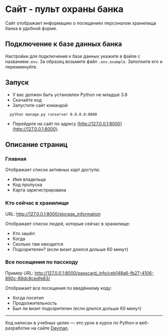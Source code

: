 # Сайт - пульт охраны банка
Сайт отображает информацию о посещениях персоналом хранилища банка в удобной форме.
## Подключение к базе данных банка
Настройки для подключения к базе данных укажите в файле с названием`.env`. 
За образец возьмите файл `.env.example`. Заполните его и переименуйте.

## Запуск
- У вас должен быть установлен Python не младше 3.8
- Скачайте код
- Запустите сайт командой 
```
  python manage.py runserver 0.0.0.0:8000
  ```
- Перейдите на сайт по адресу [http://127.0.0.1:8000](http://127.0.0.1:8000).

## Описание страниц

### Главная
Отображает список активных карт доступа: 
- Имя владельца
- Код пропуска 
- Карта зарегистрирована

### Кто сейчас в хранилище
URL: http://127.0.0.1:8000/storage_information

Отображает список людей, которые сейчас в хранилище:
- Кто зашёл 
- Когда	
- Сколько там находится	
- Подозрителен? (если визит длился дольше 60 минут)

### Все посещения по пасскоду
Пример URL: http://127.0.0.1:8000/passcard_info/ceb148a6-fb27-4106-890c-89dc8cedfe83/

Отображает все посещения по введённому коду:
- Когда посетил	
- Продолжительность	
- Был ли визит подозрителен (если длился дольше 60 минут)

<!-- - Файл настроек `.env` (находится в папке с кодом) содержит полный путь до каталога вин, который будет загружен на сайт. По умолчанию там указан относительный путь до образца `wine_example.xlsx`
- Можно либо изменять сам файл образца, либо указать путь до своего катлога в `.env`.
- При изменени названия файла каталога вин или его расположения, также следует отразить изменения в `.env`.
-->

---

Код написан в учебных целях — это урок в курсе по Python и веб-разработке на сайте [Devman](https://dvmn.org).